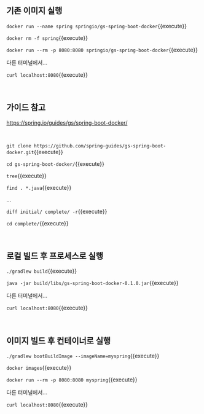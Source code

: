 
<br>

## 기존 이미지 실행

`docker run --name spring springio/gs-spring-boot-docker`{{execute}}

`docker rm -f spring`{{execute}}

`docker run --rm -p 8080:8080 springio/gs-spring-boot-docker`{{execute}}

다른 터미널에서...

`curl localhost:8080`{{execute}}

<br>

## 가이드 참고

https://spring.io/guides/gs/spring-boot-docker/

<br>

`git clone https://github.com/spring-guides/gs-spring-boot-docker.git`{{execute}}

`cd gs-spring-boot-docker/`{{execute}}

`tree`{{execute}}

`find . *.java`{{execute}}

...

`diff initial/ complete/ -r`{{execute}}

`cd complete/`{{execute}}

<br>

## 로컬 빌드 후 프로세스로 실행

`./gradlew build`{{execute}}

`java -jar build/libs/gs-spring-boot-docker-0.1.0.jar`{{execute}}

다른 터미널에서...

`curl localhost:8080`{{execute}}

<br>

## 이미지 빌드 후 컨테이너로 실행

`./gradlew bootBuildImage --imageName=myspring`{{execute}}

`docker images`{{execute}}

`docker run --rm -p 8080:8080 myspring`{{execute}}

다른 터미널에서...

`curl localhost:8080`{{execute}}
